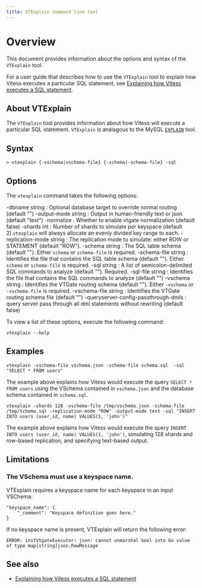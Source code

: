 ```yaml
---
title: VTExplain command line tool 
---
```


# Overview

This document provides information about the options and syntax of the `VTExplain` tool.

For a user guide that describes how to use the `VTExplain` tool to explain how Vitess executes a particular SQL statement, see [Explaining how Vitess executes a SQL statement](../../user-guides/vtexplain).

## About VTExplain

The `VTExplain` tool provides information about how Vitess will execute a particular SQL statement. `VTExplain` is analagous to the MySQL [`EXPLAIN`](https://dev.mysql.com/doc/refman/8.0/en/explain.html) tool.

## Syntax

```
> vtexplain {-vschema|vschema-file} {-schema|-schema-file} -sql
```

## Options

The `vtexplain` command takes the following options:

-dbname string
: Optional database target to override normal routing (default "") 
-output-mode string
: Output in human-friendly text or json (default "text")
-normalize
: Whether to enable vtgate normalization (default false)
-shards int
: Number of shards to simulate per keyspace (default 2).`vtexplain` will always allocate an evenly divided key range to each.
-replication-mode string
: The replication mode to simulate: either ROW or STATEMENT (default "ROW"). 
-schema string
: The SQL table schema (default ""). Either `schema` or `schema-file` is required.
-schema-file string
: Identifies the file that contains the SQL table schema (default ""). Either `schema` or `schema-file` is required.
-sql string
: A list of semicolon-delimited SQL commands to analyze (default ""). Required.
-sql-file string
: Identifies the file that contains the SQL commands to analyze (default "")
-vschema string
: Identifies the VTGate routing schema (default ""). Either `-vschema` or `-vschema-file` is required.
-vschema-file string
: Identifies the VTGate routing schema file (default "")
-queryserver-config-passthrough-dmls
: query server pass through all dml statements without rewriting (default false)

To view a list of these options, execute the following command:

```
vtexplain --help
```

## Examples

```
vtexplain -vschema-file vschema.json -schema-file schema.sql  -sql "SELECT * FROM users"
```

The example above explains how Vitess would execute the query `SELECT * FROM users` using the VSchema contained in `vschema.json` and the database schema contained in `schema.sql`.

```
vtexplain -shards 128 -vschema-file /tmp/vschema.json -schema-file /tmp/schema.sql -replication-mode "ROW" -output-mode text -sql "INSERT INTO users (user_id, name) VALUES(1, 'john')"
```

The example above explains how Vitess would execute the query `INSERT INTO users (user_id, name) VALUES(1, 'john')`, simulating 128 shards and row-based replication, and specifying text-based output.

## Limitations

### The VSchema must use a keyspace name.

VTExplain requires a keyspace name for each keyspace in an input VSChema:

```
"keyspace_name": {
    "_comment": "Keyspace definition goes here."
}
```

If no keyspace name is present, VTExplain will return the following error:

```
ERROR: initVtgateExecutor: json: cannot unmarshal bool into Go value of type map[string]json.RawMessage
```

## See also

+  [Explaining how Vitess executes a SQL statement](../../user-guides/vtexplain)    


